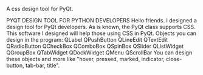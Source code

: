 A css design tool for PyQt.

PYQT DESIGN TOOL FOR PYTHON DEVELOPERS
Hello friends. I designed a design tool for PyQt developers. As is known, the PyQt class supports CSS. This software I designed will help those using CSS in PyQt.
Objects you can design in the program:
    QLabel
    QPushButton
    QLineEdit
    QTextEdit
    QRadioButton
    QCheckBox
    QComboBox
    QSpinBox
    QSlider
    QListWidget
    QGroupBox
    QTabWidget
    QDockWidget
    QMenu
    QScrollBar
You can design these objects and more like "hover, pressed, marked, indicator, close-button, tab-bar, title".




